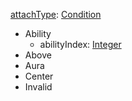 
[attachType](attachType.md): [Condition](Condition.md)
  * Ability
    * abilityIndex: [Integer](Integer.md)
  * Above
  * Aura
  * Center
  * Invalid
